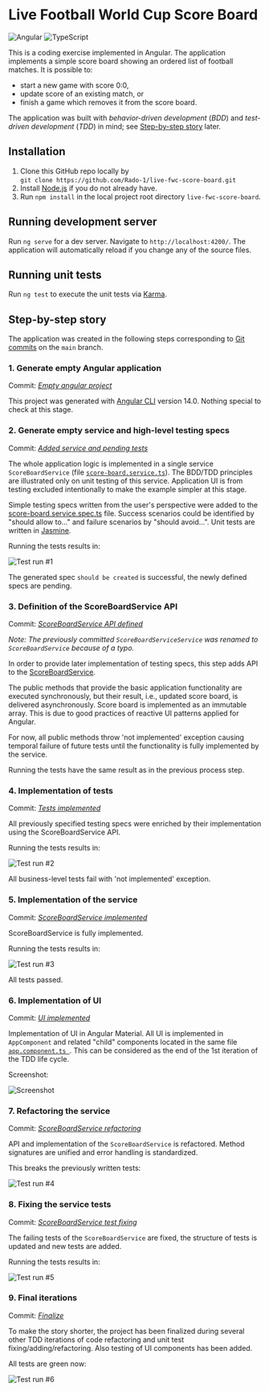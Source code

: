 # Live Football World Cup Score Board

<p ><img alt="Angular" src="https://img.shields.io/badge/-Angular-C3002F?logo=Angular&logoColor=white"/> <img alt="TypeScript" src="https://img.shields.io/badge/-TypeScript-3178C6?logo=TypeScript&logoColor=white"/></p>

This is a coding exercise implemented in Angular. The application implements
a simple score board showing an ordered list of football matches. It is possible
to:

- start a new game with score 0:0,
- update score of an existing match, or
- finish a game which removes it from the score board.

The application was built with _behavior-driven development_ (_BDD_) and
_test-driven development_ (_TDD_) in mind; see [Step-by-step story](#step-by-step-story) later.

## Installation

1. Clone this GitHub repo locally by</br>
   `git clone https://github.com/Rado-1/live-fwc-score-board.git`
1. Install [Node.js](https://nodejs.org/en/download/) if you do not already have.
1. Run `npm install` in the local project root directory `live-fwc-score-board`.

## Running development server

Run `ng serve` for a dev server. Navigate to `http://localhost:4200/`. The application will automatically reload if you change any of the source files.

## Running unit tests

Run `ng test` to execute the unit tests via [Karma](https://karma-runner.github.io).

## Step-by-step story

The application was created in the following steps corresponding to [Git
commits](https://github.com/Rado-1/live-fwc-score-board/commits/main) on the
`main` branch.

### 1. Generate empty Angular application

Commit: [ _Empty angular project_](https://github.com/Rado-1/live-fwc-score-board/commit/19b99b97826d04a0c1d20c7c49884df8118a014f)

This project was generated with [Angular
CLI](https://github.com/angular/angular-cli) version 14.0. Nothing special to
check at this stage.

### 2. Generate empty service and high-level testing specs

Commit: [_Added service and pending tests_](https://github.com/Rado-1/live-fwc-score-board/commit/43e11a1d6f11ec5d70e8d21ad1304d58f7e21a66)

The whole application logic is implemented in a single service
`ScoreBoardService` (file
[`score-board.service.ts`](https://github.com/Rado-1/live-fwc-score-board/blob/main/src/app/services/score-board.service.ts)).
The BDD/TDD principles are
illustrated only on unit testing of this service. Application UI is from testing
excluded intentionally to make the example simpler at this stage.

Simple testing specs written from the user's perspective were added
to the
[score-board.service.spec.ts](https://github.com/Rado-1/live-fwc-score-board/commit/43e11a1d6f11ec5d70e8d21ad1304d58f7e21a66#diff-01cce9bb45490913506e68c9790b42299371d65a76a7c7305346255d5862126c)
file. Success scenarios could be identified by "should allow to..." and
failure scenarios by "should avoid...". Unit tests are written in [Jasmine](https://jasmine.github.io/).

Running the tests results in:

![Test run #1](doc/img/testrun1.png?raw=true "Test run #1")

The generated spec `should be created` is successful, the newly defined specs are pending.

### 3. Definition of the ScoreBoardService API

Commit: [_ScoreBoardService API
defined_](https://github.com/Rado-1/live-fwc-score-board/commit/40acb3ff2cb6760731f6171a65241af50885b40d)

_Note: The previously committed `ScoreBoardServiceService` was renamed to
`ScoreBoardService` because of a typo._

In order to provide later implementation of testing specs, this step adds API to the
[ScoreBoardService](https://github.com/Rado-1/live-fwc-score-board/commit/40acb3ff2cb6760731f6171a65241af50885b40d#diff-b658c3dba276b9a720156c3324375daa6518e029bd9e0b62fbefbfcbe84d06a6).

The public methods that provide the basic application functionality are executed
synchronously, but their result, i.e., updated score
board, is delivered asynchronously. Score board is implemented as an immutable
array. This is due to good practices of reactive UI patterns applied for Angular.

For now, all public methods throw 'not implemented' exception causing temporal failure of
future tests until the functionality is fully implemented by the service.

Running the tests have the same result as in the previous process step.

### 4. Implementation of tests

Commit: [_Tests implemented_](https://github.com/Rado-1/live-fwc-score-board/commit/13b3668f3efe3e5b56fef7f02ad2c46a4c091c41)

All previously specified testing specs were enriched by their implementation
using the ScoreBoardService API.

Running the tests results in:

![Test run #2](doc/img/testrun2.png?raw=true "Test run #2")

All business-level tests fail with 'not implemented' exception.

### 5. Implementation of the service

Commit: [_ScoreBoardService implemented_](https://github.com/Rado-1/live-fwc-score-board/commit/5a8ef3100b956b32123b4a732c86a4a44bc69773)

ScoreBoardService is fully implemented.

Running the tests results in:

![Test run #3](doc/img/testrun3.png?raw=true "Test run #3")

All tests passed.

### 6. Implementation of UI

Commit: [_UI implemented_](https://github.com/Rado-1/live-fwc-score-board/commit/7a76d55b8c49573025ec9dcd62969eeac9836b11)

Implementation of UI in Angular Material. All UI is implemented in
`AppComponent` and related "child" components located in the same file
[`app.component.ts `](https://github.com/Rado-1/live-fwc-score-board/blob/main/src/app/app.component.ts).
This can be considered as the end of the 1st iteration of the TDD life cycle.

Screenshot:

![Screenshot](doc/img/scr.png?raw=true "Screenshot")

### 7. Refactoring the service

Commit: [_ScoreBoardService refactoring_](https://github.com/Rado-1/live-fwc-score-board/commit/96b40f37c9f2a9cb3683b904508494a076219e2b)

API and implementation of the `ScoreBoardService` is refactored. Method
signatures are unified and error handling is standardized.

This breaks the previously written tests:

![Test run #4](doc/img/testrun4.png?raw=true "Test run #4")

### 8. Fixing the service tests

Commit: [_ScoreBoardService test fixing_](https://github.com/Rado-1/live-fwc-score-board/commit/f4436c9d3999e24e1567814775867dd018b3e051)

The failing tests of the `ScoreBoardService` are fixed, the structure of tests
is updated and new tests are added.

Running the tests results in:

![Test run #5](doc/img/testrun5.png?raw=true "Test run #5")

### 9. Final iterations

Commit: [_Finalize_](https://github.com/Rado-1/live-fwc-score-board/commit/82ac4bcddb814cdc19258d8728f8a5d5f510e975)

To make the story shorter, the project has been finalized during several other
TDD iterations of code refactoring and unit test fixing/adding/refactoring. Also
testing of UI components has been added.

All tests are green now:

![Test run #6](doc/img/testrun6.png?raw=true "Test run #6")
